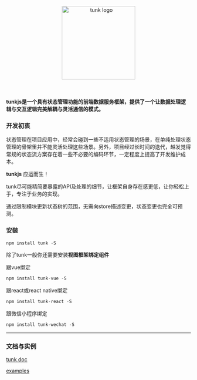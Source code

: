 
<div style="text-align:center; margin-bottom:50px;">
<img style="width: 200px;" src="./img/logo1x.png?raw=true" alt="tunk logo">
</div>


#### tunkjs是一个具有状态管理功能的前端数据服务框架，提供了一个让数据处理逻辑与交互逻辑完美解耦与灵活通信的模式。 

### 开发初衷

状态管理在项目应用中，经常会碰到一些不适用状态管理的场景，在单纯处理状态管理的骨架里并不能灵活处理这些场景。另外，项目经过长时间的迭代，越发觉得常规的状态流方案存在着一些不必要的编码环节，一定程度上提高了开发维护成本。

**tunkjs** 应运而生！

tunk尽可能精简要暴露的API及处理的细节，让框架自身存在感更低，让你轻松上手，专注于业务的实现。

通过限制模块更新状态树的范围，无需向store描述变更，状态变更也完全可预测。

### 安装

````javascript
npm install tunk -S
````
除了tunk一般你还需要安装**视图框架绑定组件**

跟vue绑定

````javascript
npm install tunk-vue -S
````
跟react或react native绑定

````javascript
npm install tunk-react -S
````
跟微信小程序绑定

````javascript
npm install tunk-wechat -S
````

----

### 文档与实例

[tunk doc](https://github.com/tunkjs/gitbook-tunkjs)

[examples](https://github.com/tunkjs/examples)





